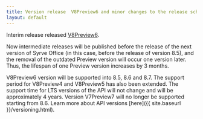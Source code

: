 ```yaml
---
title: Version release  V8Preview6 and minor changes to the release schedule
layout: default
---
```




Interim release released [V8Preview6](https://www.nuget.org/packages/Resto.Front.Api.V8Preview6/8.5.5017-alpha).

Now intermediate releases will be published before the release of the next version of Syrve Office (in this case, before the release of version 8.5), and the removal of the outdated Preview version will occur one version later.
Thus, the lifespan of one Preview version increases by 3 months.
 
V8Preview6 version will be supported into 8.5, 8.6 and 8.7.
The support period for V8Preview4 and V8Preview5 has also been extended.
The support time for LTS versions of the API will not change and will be approximately 4 years.
Version V7Preview7 will no longer be supported starting from 8.6.
Learn more about API versions [here]({{ site.baseurl }}/versioning.html).